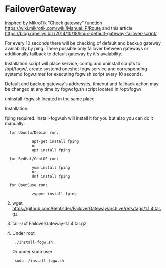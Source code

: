 # FailoverGateway

Inspired by MikroTik "Check gateway" function https://wiki.mikrotik.com/wiki/Manual:IP/Route and this article https://blog.rapellys.biz/2014/10/18/linux-default-gateway-failover-script/

For every 10 seconds there will be checking of default and backup gateway availability by ping. There possible only failover between gateways or additionally failback to default gateway by it's avalability.

Installation script will place service, config and uninstall scripts to /opt/fogw/, create systemd oneshot fogw.service and corresponding systemd fogw.timer for executing fogw.sh script every 10 seconds.

Default and backup gateway's addresses, timeout and failback action may be changed at any time by fogwcfg.sh script located in /opt/fogw/

uninstall-fogw.sh located in the same place.

Installation:

fping required. install-fogw.sh will install it for you but also you can do it manually:

      for Ubuntu/Debian run:
        
                apt-get install fping
                or
                apt install fping
                
      for RedHat/CentOS run:
        
                yum install fping
                or
                dnf install fping
                
      for OpenSuse run:
        
                zypper install fping

2) wget https://github.com/6eh01der/FailoverGateway/archive/refs/tags/1.1.4.tar.gz

3) tar -zxf FailoverGateway-1.1.4.tar.gz

4) Under root
        
        ./install-fogw.sh
        
   Or under sudo user
   
        sudo ./install-fogw.sh
